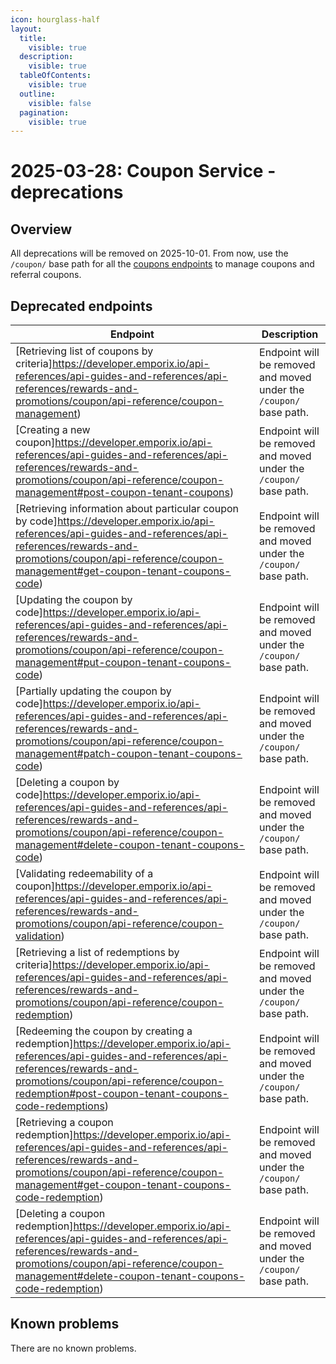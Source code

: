 ```yaml
---
icon: hourglass-half
layout:
  title:
    visible: true
  description:
    visible: true
  tableOfContents:
    visible: true
  outline:
    visible: false
  pagination:
    visible: true
---
```


# 2025-03-28: Coupon Service - deprecations

## Overview

All deprecations will be removed on 2025-10-01. From now, use the `/coupon/` base path for all the [coupons endpoints](/openapi/coupon) to manage coupons and referral coupons.


## Deprecated endpoints

| Endpoint                                                                                                        | Description                                                         |
|-----------------------------------------------------------------------------------------------------------------|---------------------------------------------------------------------|
| [Retrieving list of coupons by criteria]https://developer.emporix.io/api-references/api-guides-and-references/api-references/rewards-and-promotions/coupon/api-reference/coupon-management)          | Endpoint will be removed and moved under the `/coupon/` base path.  |
| [Creating a new coupon]https://developer.emporix.io/api-references/api-guides-and-references/api-references/rewards-and-promotions/coupon/api-reference/coupon-management#post-coupon-tenant-coupons)                                   | Endpoint will be removed and moved under the `/coupon/` base path.  |
| [Retrieving information about particular coupon by code]https://developer.emporix.io/api-references/api-guides-and-references/api-references/rewards-and-promotions/coupon/api-reference/coupon-management#get-coupon-tenant-coupons-code) | Endpoint will be removed and moved under the `/coupon/` base path.  |
| [Updating the coupon by code]https://developer.emporix.io/api-references/api-guides-and-references/api-references/rewards-and-promotions/coupon/api-reference/coupon-management#put-coupon-tenant-coupons-code)                              | Endpoint will be removed and moved under the `/coupon/` base path.  |
| [Partially updating the coupon by code]https://developer.emporix.io/api-references/api-guides-and-references/api-references/rewards-and-promotions/coupon/api-reference/coupon-management#patch-coupon-tenant-coupons-code)                  | Endpoint will be removed and moved under the `/coupon/` base path.  |
| [Deleting a coupon by code]https://developer.emporix.io/api-references/api-guides-and-references/api-references/rewards-and-promotions/coupon/api-reference/coupon-management#delete-coupon-tenant-coupons-code)                             | Endpoint will be removed and moved under the `/coupon/` base path.  |
| [Validating redeemability of a coupon]https://developer.emporix.io/api-references/api-guides-and-references/api-references/rewards-and-promotions/coupon/api-reference/coupon-validation)                  | Endpoint will be removed and moved under the `/coupon/` base path.  |
| [Retrieving a list of redemptions by criteria]https://developer.emporix.io/api-references/api-guides-and-references/api-references/rewards-and-promotions/coupon/api-reference/coupon-redemption)   | Endpoint will be removed and moved under the `/coupon/` base path.  |
| [Redeeming the coupon by creating a redemption]https://developer.emporix.io/api-references/api-guides-and-references/api-references/rewards-and-promotions/coupon/api-reference/coupon-redemption#post-coupon-tenant-coupons-code-redemptions)       | Endpoint will be removed and moved under the `/coupon/` base path.  |
| [Retrieving a coupon redemption]https://developer.emporix.io/api-references/api-guides-and-references/api-references/rewards-and-promotions/coupon/api-reference/coupon-management#get-coupon-tenant-coupons-code-redemption)              | Endpoint will be removed and moved under the `/coupon/` base path.  |
| [Deleting a coupon redemption]https://developer.emporix.io/api-references/api-guides-and-references/api-references/rewards-and-promotions/coupon/api-reference/coupon-management#delete-coupon-tenant-coupons-code-redemption)               | Endpoint will be removed and moved under the `/coupon/` base path.  |

## Known problems

There are no known problems.